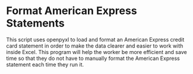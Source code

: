 <h1>Format American Express Statements</h1>

<p>This script uses openpyxl to load and format an American Express credit card statement in order to make the data clearer and easier to work with inside Excel. This program will help the worker be more efficient and save time so that they do not have to manually format the American Express statement each time they run it.</p>
